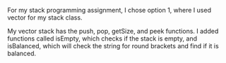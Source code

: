 For my stack programming assignment, I chose option 1, where I used vector for my stack class. 

My vector stack has the push, pop, getSize, and peek functions. I added functions called isEmpty, which checks if the stack is empty, and isBalanced, which will check the string for round brackets and find if it is balanced.
